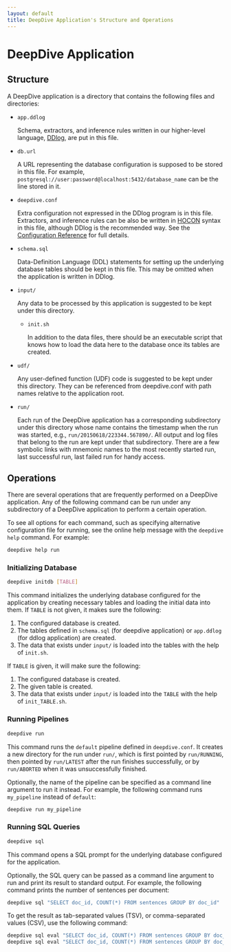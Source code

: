 ```yaml
---
layout: default
title: DeepDive Application's Structure and Operations
---
```


# DeepDive Application

## Structure

A DeepDive application is a directory that contains the following files and directories:

* `app.ddlog`

    Schema, extractors, and inference rules written in our higher-level language, [DDlog][], are put in this file.

* `db.url`

    A URL representing the database configuration is supposed to be stored in this file.
    For example, `postgresql://user:password@localhost:5432/database_name` can be the line stored in it.

* `deepdive.conf`

    Extra configuration not expressed in the DDlog program is in this file.
    Extractors, and inference rules can be also be written in [HOCON][] syntax in this file, although DDlog is the recommended way.
    See the [Configuration Reference](http://deepdive.stanford.edu/doc/basics/configuration.html) for full details.

* `schema.sql`

    Data-Definition Language (DDL) statements for setting up the underlying database tables should be kept in this file.
    This may be omitted when the application is written in DDlog.

* `input/`

    Any data to be processed by this application is suggested to be kept under this directory.

    * `init.sh`

        In addition to the data files, there should be an executable script that knows how to load the data here to the database once its tables are created.

* `udf/`

    Any user-defined function (UDF) code is suggested to be kept under this directory.
    They can be referenced from deepdive.conf with path names relative to the application root.

* `run/`

    Each run of the DeepDive application has a corresponding subdirectory under this directory whose name contains the timestamp when the run was started, e.g., `run/20150618/223344.567890/`.
    All output and log files that belong to the run are kept under that subdirectory.
    There are a few symbolic links with mnemonic names to the most recently started run, last successful run, last failed run for handy access.

[DDlog]: ../basics/ddlog.html
[HOCON]: https://github.com/typesafehub/config/blob/master/HOCON.md#readme "Human Optimized Configuration Object Notation"


## Operations

There are several operations that are frequently performed on a DeepDive application.
Any of the following command can be run under any subdirectory of a DeepDive application to perform a certain operation.

To see all options for each command, such as specifying alternative configuration file for running, see the online help message with the `deepdive help` command.  For example:
```bash
deepdive help run
```

### Initializing Database

```bash
deepdive initdb [TABLE]
```

This command initializes the underlying database configured for the application by creating necessary tables and loading the initial data into them.
If `TABLE` is not given, it makes sure the following:

1. The configured database is created.
2. The tables defined in `schema.sql` (for deepdive application) or `app.ddlog` (for ddlog application) are created.
3. The data that exists under `input/` is loaded into the tables with the help of `init.sh`.

If `TABLE` is given, it will make sure the following:

1. The configured database is created.
2. The given table is created.
3. The data that exists under `input/` is loaded into the `TABLE` with the help of `init_TABLE.sh`.


### Running Pipelines

```bash
deepdive run
```

This command runs the `default` pipeline defined in `deepdive.conf`.
It creates a new directory for the run under `run/`, which is first pointed by `run/RUNNING`, then pointed by `run/LATEST` after the run finishes successfully, or by `run/ABORTED` when it was unsuccessfully finished.

Optionally, the name of the pipeline can be specified as a command line argument to run it instead.
For example, the following command runs `my_pipeline` instead of `default`:

```bash
deepdive run my_pipeline
```


### Running SQL Queries

```bash
deepdive sql
```

This command opens a SQL prompt for the underlying database configured for the application.

Optionally, the SQL query can be passed as a command line argument to run and print its result to standard output.
For example, the following command prints the number of sentences per document:

```bash
deepdive sql "SELECT doc_id, COUNT(*) FROM sentences GROUP BY doc_id"
```

To get the result as tab-separated values (TSV), or comma-separated values (CSV), use the following command:
```bash
deepdive sql eval "SELECT doc_id, COUNT(*) FROM sentences GROUP BY doc_id" format=tsv
deepdive sql eval "SELECT doc_id, COUNT(*) FROM sentences GROUP BY doc_id" format=csv header=1
```
